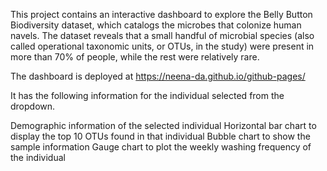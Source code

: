This project contains an interactive dashboard to explore the Belly Button Biodiversity dataset, which catalogs the microbes that colonize human navels. The dataset reveals that a small handful of microbial species (also called operational taxonomic units, or OTUs, in the study) were present in more than 70% of people, while the rest were relatively rare.


The dashboard is deployed at https://neena-da.github.io/github-pages/

It has the following information for the individual selected from the dropdown.

Demographic information of the selected individual
Horizontal bar chart to display the top 10 OTUs found in that individual
Bubble chart to show the sample information
Gauge chart to plot the weekly washing frequency of the individual

